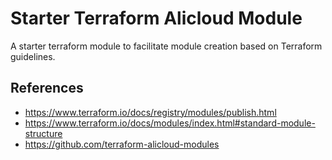 # Starter Terraform Alicloud Module

A starter terraform module to facilitate module creation based on Terraform guidelines.

## References
- https://www.terraform.io/docs/registry/modules/publish.html
- https://www.terraform.io/docs/modules/index.html#standard-module-structure
- https://github.com/terraform-alicloud-modules
